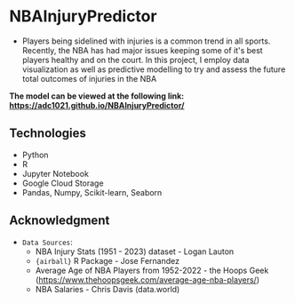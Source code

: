 # NBAInjuryPredictor
+ Players being sidelined with injuries is a common trend in all sports. Recently, the NBA has had major issues keeping some of it's best players healthy and on the court. In this project, I employ data visualization as well as predictive modelling to try and assess the future total outcomes of injuries in the NBA

__The model can be viewed at the following link: https://adc1021.github.io/NBAInjuryPredictor/__

## Technologies 
+ Python 
+ R
+ Jupyter Notebook 
+ Google Cloud Storage
+ Pandas, Numpy, Scikit-learn, Seaborn

## Acknowledgment

+ `Data Sources`:
  + NBA Injury Stats (1951 - 2023) dataset - Logan Lauton
  + `{airball}` R Package - Jose Fernandez 
  + Average Age of NBA Players from 1952-2022 - the Hoops Geek (https://www.thehoopsgeek.com/average-age-nba-players/)
  + NBA Salaries - Chris Davis (data.world)
